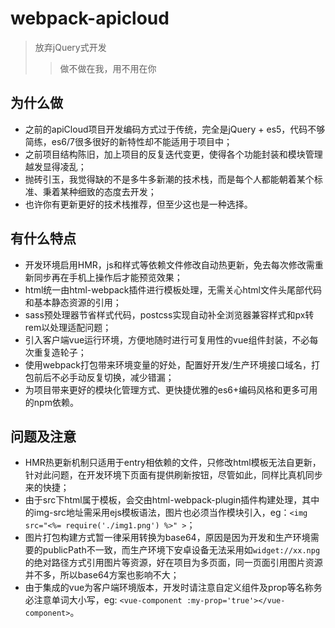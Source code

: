 # webpack-apicloud
> 放弃jQuery式开发
>> 做不做在我，用不用在你

## 为什么做
- 之前的apiCloud项目开发编码方式过于传统，完全是jQuery + es5，代码不够简练，es6/7很多很好的新特性却不能适用于项目中；
- 之前项目结构陈旧，加上项目的反复迭代变更，使得各个功能封装和模块管理越发显得凌乱；
- 抛砖引玉，我觉得缺的不是多牛多新潮的技术栈，而是每个人都能朝着某个标准、秉着某种细致的态度去开发；
- 也许你有更新更好的技术栈推荐，但至少这也是一种选择。

## 有什么特点
- 开发环境启用HMR，js和样式等依赖文件修改自动热更新，免去每次修改需重新同步再在手机上操作后才能预览效果；
- html统一由html-webpack插件进行模板处理，无需关心html文件头尾部代码和基本静态资源的引用；
- sass预处理器节省样式代码，postcss实现自动补全浏览器兼容样式和px转rem以处理适配问题；
- 引入客户端vue运行环境，方便地随时进行可复用性的vue组件封装，不必每次重复造轮子；
- 使用webpack打包带来环境变量的好处，配置好开发/生产环境接口域名，打包前后不必手动反复切换，减少错漏；
- 为项目带来更好的模块化管理方式、更快捷优雅的es6+编码风格和更多可用的npm依赖。

## 问题及注意
- HMR热更新机制只适用于entry相依赖的文件，只修改html模板无法自更新，针对此问题，在开发环境下页面有提供刷新按钮，尽管如此，同样比真机同步来的快捷；
- 由于src下html属于模板，会交由html-webpack-plugin插件构建处理，其中的img-src地址需采用ejs模板语法，图片也必须当作模块引入，eg：`<img src="<%= require('./img1.png') %>" >`；
- 图片打包构建方式暂一律采用转换为base64，原因是因为开发和生产环境需要的publicPath不一致，而生产环境下安卓设备无法采用如`widget://xx.npg`的绝对路径方式引用图片等资源，好在项目为多页面，同一页面引用图片资源并不多，所以base64方案也影响不大；
- 由于集成的vue为客户端环境版本，开发时请注意自定义组件及prop等名称务必注意单词大小写，eg: `<vue-component :my-prop='true'></vue-component>`。
